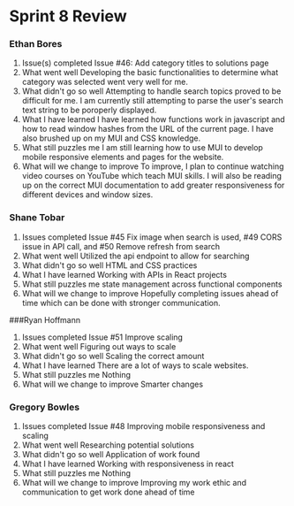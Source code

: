 
# Sprint 8 Review
### Ethan Bores
1. Issue(s) completed
Issue #46: Add category titles to solutions page
2. What went well
Developing the basic functionalities to determine what category was selected went very well for me.
3. What didn't go so well
Attempting to handle search topics proved to be difficult for me. I am currently still attempting to parse the user's search text string to be poroperly displayed.
4. What I have learned
I have learned how functions work in javascript and how to read window hashes from the URL of the current page. I have also brushed up on my MUI and CSS knowledge.
5. What still puzzles me
I am still learning how to use MUI to develop mobile responsive elements and pages for the website.
6. What will we change to improve
To improve, I plan to continue watching video courses on YouTube which teach MUI skills. I will also be reading up on the correct MUI documentation to add greater responsiveness for different devices and window sizes.
### Shane Tobar
1. Issues completed
Issue #45 Fix image when search is used, #49 CORS issue in API call, and #50 Remove refresh from search
2. What went well
Utilized the api endpoint to allow for searching
3. What didn't go so well
HTML and CSS practices
4. What I have learned
Working with APIs in React projects
5. What still puzzles me
state management across functional components
6. What will we change to improve
Hopefully completing issues ahead of time which can be done with stronger communication.

###Ryan Hoffmann
1. Issues completed
Issue #51 Improve scaling
2. What went well
Figuring out ways to scale
3. What didn't go so well
Scaling the correct amount
4. What I have learned
There are a lot of ways to scale websites.
5. What still puzzles me
Nothing
6. What will we change to improve
Smarter changes

### Gregory Bowles
1. Issues completed
Issue #48 Improving mobile responsiveness and scaling
2. What went well
Researching potential solutions
3. What didn't go so well
Application of work found
4. What I have learned
Working with responsiveness in react 
5. What still puzzles me
Nothing 
6. What will we change to improve
Improving my work ethic and communication to get work done ahead of time
